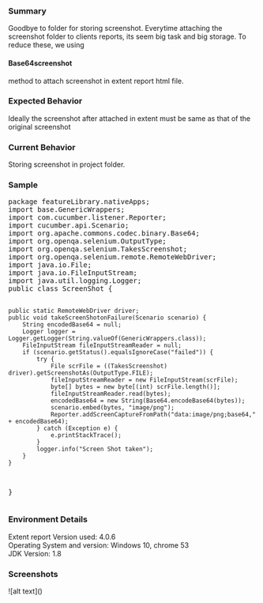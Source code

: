 <h3>Summary</h3>
Goodbye to folder for storing screenshot. Everytime attaching the screenshot folder to clients reports, its seem big task and big storage. To reduce these, we using <h4>Base64screenshot</h4> method to attach screenshot in extent report html file.

<h3>Expected Behavior</h3>
Ideally the screenshot after attached in extent must be same as that of the original screenshot

<h3>Current Behavior</h3>
Storing screenshot in project folder.

<h3>Sample</h3>
<pre>
package featureLibrary.nativeApps;
import base.GenericWrappers;
import com.cucumber.listener.Reporter;
import cucumber.api.Scenario;
import org.apache.commons.codec.binary.Base64;
import org.openqa.selenium.OutputType;
import org.openqa.selenium.TakesScreenshot;
import org.openqa.selenium.remote.RemoteWebDriver;
import java.io.File;
import java.io.FileInputStream;
import java.util.logging.Logger;
public class ScreenShot {

    public static RemoteWebDriver driver;
    public void takeScreenShotonFailure(Scenario scenario) {
        String encodedBase64 = null;
        Logger logger = Logger.getLogger(String.valueOf(GenericWrappers.class));
        FileInputStream fileInputStreamReader = null;
        if (scenario.getStatus().equalsIgnoreCase("failed")) {
            try {
                File scrFile = ((TakesScreenshot) driver).getScreenshotAs(OutputType.FILE);
                fileInputStreamReader = new FileInputStream(scrFile);
                byte[] bytes = new byte[(int) scrFile.length()];
                fileInputStreamReader.read(bytes);
                encodedBase64 = new String(Base64.encodeBase64(bytes));
                scenario.embed(bytes, "image/png");
                Reporter.addScreenCaptureFromPath("data:image/png;base64," + encodedBase64);
            } catch (Exception e) {
                e.printStackTrace();
            }
            logger.info("Screen Shot taken");
        }
    }
}
</pre>
<h3>Environment Details</h3>
Extent report Version used: 4.0.6<br>
Operating System and version: Windows 10, chrome 53<br>
JDK Version: 1.8<br>

<h3>Screenshots</h3>
![alt text]()
  
  

